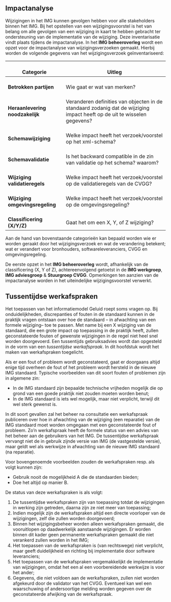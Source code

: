 ## Impactanalyse

Wijzigingen in het IMG kunnen gevolgen hebben voor alle stakeholders binnen het IMG. Bij het opstellen van een wijzigingsvoorstel is het van belang om alle gevolgen van een wijziging in kaart te hebben gebracht ter ondersteuning van de implementatie van de wijziging. Deze inventarisatie vindt plaats tijdens de impactanalyse. In het **IMG beheeroverleg** wordt een opzet voor de impactanalyse van wijzigingsverzoeken gemaakt. Hierbij worden de volgende gegevens van het wijzigingsverzoek geïnventariseerd:

|    <br>Categorie                                                                                                                                                                        |    <br>Uitleg                                                                 |
|---------------------------------------------------------------------------------------------------------------------------------------------------------------------------------------------------|---------------------------------------------------------------------|
|    <br>**Betrokken partijen**  | <br>Wie gaat er wat van merken? |
|    <br>**Heraanlevering noodzakelijk**  |    <br> Veranderen definities van objecten in de standaard zodanig dat de wijziging impact heeft op de uit te wisselen gegevens? |
|    <br>**Schemawijziging**  |    <br> Welke impact heeft het verzoek/voorstel op het xml-schema?                                                   |
|    <br>**Schemavalidatie**  |    <br>Is het backward compatible in de zin van validatie op het schema? waarom?     |
|    <br>**Wijziging validatieregels**    |    <br>Welke impact heeft het verzoek/voorstel op de validatieregels van de CVGG?     |
|    <br>**Wijziging omgevingsregeling**  |    <br>Welke impact heeft het verzoek/voorstel op de omgevingsregeling?                                                           |
|    <br>**Classificering (X/Y/Z)** |    <br> Gaat het om een X, Y, of Z wijziging?                                          |

Aan de hand van bovenstaande categorieën kan bepaald worden wie er worden geraakt door het wijzigingsverzoek en wat de verandering betekent; wat er verandert voor bronhouders, softwareleveranciers, CVGG en omgevingsregeling. 

De eerste opzet in het **IMG beheeroverleg** wordt, afhankelijk van de classificering (X, Y of Z), achtereenvolgend getoetst in de  **IMG werkgroep**, **IMG adviesgroep** & **Stuurgroep CVGG**. Opmerkingen ten aanzien van de impactanalyse worden in het uiteindelijke wijzigingsvoorstel verwerkt. 


## Tussentijdse werkafspraken

Het toepassen van het informatiemodel Geluid roept soms vragen op. Bij onduidelijkheden, discrepanties of fouten in de standaard kunnen in de  praktijk vragen ontstaan over hoe de standaard – in afwachting van een formele wijziging– toe te passen. Met name bij een X wijziging van de standaard, die een grote impact op toepassing in de praktijk heeft, zullen geconstateerde fouten of gewenste wijzigingen in de regel niet heel snel worden doorgevoerd. Een tussentijds gebruiksadvies wordt dan opgesteld in de vorm van een <i>tussentijdse werkafspraak</i>. In dit hoofdstuk wordt het maken van   werkafspraken toegelicht.

Als er een fout of probleem wordt geconstateerd, gaat er doorgaans altijd enige tijd overheen de fout of het probleem wordt hersteld in de nieuwe IMG standaard. Typische voorbeelden van dit soort fouten of problemen zijn in algemene zin:

<ul><li>In de IMG standaard zijn bepaalde technische vrijheden mogelijk die op grond van een goede praktijk niet zouden moeten worden benut;</li>
<li>In de IMG standaard is iets wel mogelijk, maar niet verplicht, terwijl dit wel sterk gewenst is.</li>
</ul>

In dit soort gevallen zal het beheer na consultatie een werkafspraak publiceren over hoe in afwachting van de wijziging (een reparatie) van de IMG standaard moet worden omgegaan met een geconstateerde fout of  probleem. Zo’n werkafspraak heeft de formele status van een advies van het beheer aan de gebruikers van het IMG. De tussentijdse werkafspraak vervangt niet de in gebruik zijnde versie van IMG (de vastgestelde versie), maar geldt wel als werkwijze in afwachting van de nieuwe IMG standaard (na reparatie).

Voor bovengenoemde voorbeelden zouden de werkafspraken resp. als volgt kunnen zijn:

<ul><li>Gebruik nooit de mogelijkheid A die de standaarden bieden;</li>
<li>Doe het altijd op manier B.</li>
</ul>

De status van deze werkafspraken is als volgt:

<ol><li>De tussentijdse werkafspraken zijn van toepassing totdat de wijzigingen in werking zijn getreden, daarna zijn ze niet meer van toepassing;</li>
<li>Indien mogelijk zijn de werkafspraken altijd een directe voorloper van de wijzigingen, zelf die zullen worden doorgevoerd;</li>
<li>Binnen het wijzigingsbeheer worden alleen werkafspraken gemaakt, die vooruitlopen op daadwerkelijk aanstaande wijzigingen. Er worden binnen dit kader geen permanente werkafspraken gemaakt die niet verankerd zullen worden in het IMG;</li>
<li>Het toepassen van de werkafspraken is (van rechtswege) niet verplicht, maar geeft duidelijkheid en richting bij implementatie door software leveranciers;</li>
<li>Het toepassen van de werkafspraken vergemakkelijkt de implementatie van wijzigingen, omdat het een al een voorbereidende werkwijze is voor het ander;</li>
<li>Gegevens, die niet voldoen aan de werkafspraken, zullen niet worden afgekeurd door de validator van het CVGG. Eventueel kan wel een waarschuwing of andersoortige melding worden gegeven over de geconstateerde afwijking van de werkafspraak.</li>
</ol>

